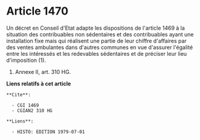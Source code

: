 # Article 1470

Un décret en Conseil d'Etat adapte les dispositions de l'article 1469 à la situation des contribuables non sédentaires et des
contribuables ayant une installation fixe mais qui réalisent une partie de leur chiffre d'affaires par des ventes ambulantes
dans d'autres communes en vue d'assurer l'égalité entre les intéressés et les redevables sédentaires et de préciser leur lieu
d'imposition (1).

1)  Annexe II, art. 310 HG.

**Liens relatifs à cet article**

	**Cite**:

	  - CGI 1469
	  - CGIAN2 310 HG

	**Liens**:

	  - HISTO: EDITION 1979-07-01
